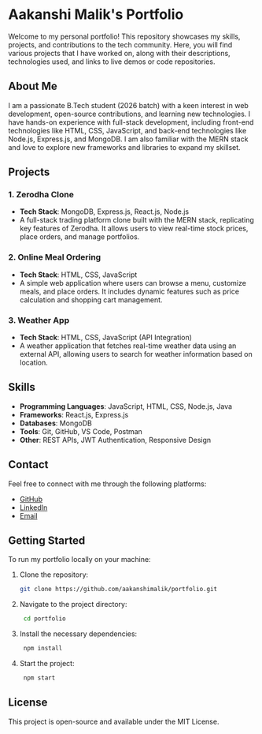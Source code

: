 # Aakanshi Malik's Portfolio

Welcome to my personal portfolio! This repository showcases my skills, projects, and contributions to the tech community. Here, you will find various projects that I have worked on, along with their descriptions, technologies used, and links to live demos or code repositories.

## About Me

I am a passionate B.Tech student (2026 batch) with a keen interest in web development, open-source contributions, and learning new technologies. I have hands-on experience with full-stack development, including front-end technologies like HTML, CSS, JavaScript, and back-end technologies like Node.js, Express.js, and MongoDB. I am also familiar with the MERN stack and love to explore new frameworks and libraries to expand my skillset.

## Projects

### 1. **Zerodha Clone**
- **Tech Stack**: MongoDB, Express.js, React.js, Node.js
- A full-stack trading platform clone built with the MERN stack, replicating key features of Zerodha. It allows users to view real-time stock prices, place orders, and manage portfolios.  

### 2. **Online Meal Ordering**
- **Tech Stack**: HTML, CSS, JavaScript
- A simple web application where users can browse a menu, customize meals, and place orders. It includes dynamic features such as price calculation and shopping cart management.  

### 3. **Weather App**
- **Tech Stack**: HTML, CSS, JavaScript (API Integration)
- A weather application that fetches real-time weather data using an external API, allowing users to search for weather information based on location.  

## Skills

- **Programming Languages**: JavaScript, HTML, CSS, Node.js, Java
- **Frameworks**: React.js, Express.js
- **Databases**: MongoDB
- **Tools**: Git, GitHub, VS Code, Postman
- **Other**: REST APIs, JWT Authentication, Responsive Design

## Contact

Feel free to connect with me through the following platforms:

- [GitHub](https://github.com/aakanshimalik)
- [LinkedIn](https://www.linkedin.com/in/aakanshi-malik-996738298/)
- [Email](mailto:aakanshimalik54@gmail.com)

## Getting Started

To run my portfolio locally on your machine:

1. Clone the repository:
   ```bash
   git clone https://github.com/aakanshimalik/portfolio.git
   
2. Navigate to the project directory:
   ```bash
    cd portfolio
   
3. Install the necessary dependencies:
   ```bash
    npm install
4. Start the project:
   ```bash
    npm start

## License
This project is open-source and available under the MIT License.
